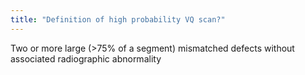 ```yaml
---
title: "Definition of high probability VQ scan?"
---
```

Two or more large (&gt;75% of a segment) mismatched defects without associated radiographic abnormality

